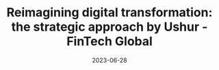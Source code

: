 ---
category:
- .nan
date: 2023-06-28
keyword_suggestion: ubuntu install docker
post_inspiration: https://fintech.global/2023/05/30/reimagining-digital-transformation-the-strategic-approach-by-ushur/
silot_terms: digital automation
title: 'Reimagining <b>digital</b> transformation: the strategic approach by Ushur
  - FinTech Global'
---